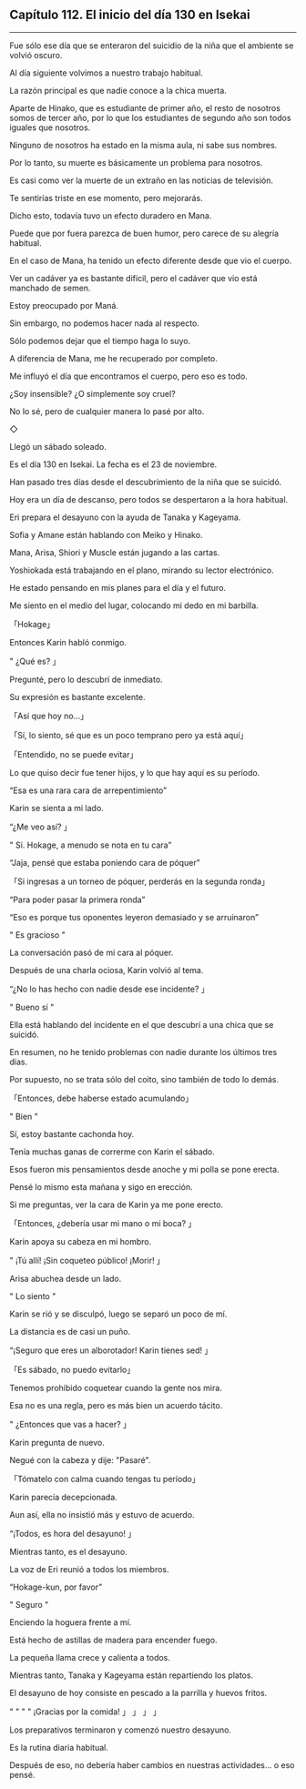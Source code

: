 
## Capítulo 112. El inicio del día 130 en Isekai

---

Fue sólo ese día que se enteraron del suicidio de la niña que el ambiente se volvió oscuro.

Al día siguiente volvimos a nuestro trabajo habitual.

La razón principal es que nadie conoce a la chica muerta.

Aparte de Hinako, que es estudiante de primer año, el resto de nosotros somos de tercer año, por lo que los estudiantes de segundo año son todos iguales que nosotros.

Ninguno de nosotros ha estado en la misma aula, ni sabe sus nombres.

Por lo tanto, su muerte es básicamente un problema para nosotros.

Es casi como ver la muerte de un extraño en las noticias de televisión.

Te sentirías triste en ese momento, pero mejorarás.

Dicho esto, todavía tuvo un efecto duradero en Mana.

Puede que por fuera parezca de buen humor, pero carece de su alegría habitual.

En el caso de Mana, ha tenido un efecto diferente desde que vio el cuerpo.

Ver un cadáver ya es bastante difícil, pero el cadáver que vio está manchado de semen.

Estoy preocupado por Maná.

Sin embargo, no podemos hacer nada al respecto.

Sólo podemos dejar que el tiempo haga lo suyo.

A diferencia de Mana, me he recuperado por completo.

Me influyó el día que encontramos el cuerpo, pero eso es todo.

¿Soy insensible? ¿O simplemente soy cruel?

No lo sé, pero de cualquier manera lo pasé por alto.

◇

Llegó un sábado soleado.

Es el día 130 en Isekai. La fecha es el 23 de noviembre.

Han pasado tres días desde el descubrimiento de la niña que se suicidó.

Hoy era un día de descanso, pero todos se despertaron a la hora habitual.

Eri prepara el desayuno con la ayuda de Tanaka y Kageyama.

Sofia y Amane están hablando con Meiko y Hinako.

Mana, Arisa, Shiori y Muscle están jugando a las cartas.

Yoshiokada está trabajando en el plano, mirando su lector electrónico.

He estado pensando en mis planes para el día y el futuro.

Me siento en el medio del lugar, colocando mi dedo en mi barbilla.

「Hokage」

Entonces Karin habló conmigo.

" ¿Qué es? 」

Pregunté, pero lo descubrí de inmediato.

Su expresión es bastante excelente.

「Así que hoy no...」

「Sí, lo siento, sé que es un poco temprano pero ya está aquí」

「Entendido, no se puede evitar」

Lo que quiso decir fue tener hijos, y lo que hay aquí es su período.

“Esa es una rara cara de arrepentimiento”

Karin se sienta a mi lado.

“¿Me veo así? 」

" Sí. Hokage, a menudo se nota en tu cara”

“Jaja, pensé que estaba poniendo cara de póquer”

「Si ingresas a un torneo de póquer, perderás en la segunda ronda」

“Para poder pasar la primera ronda”

“Eso es porque tus oponentes leyeron demasiado y se arruinaron”

" Es gracioso "

La conversación pasó de mi cara al póquer.

Después de una charla ociosa, Karin volvió al tema.

“¿No lo has hecho con nadie desde ese incidente? 」

" Bueno sí "

Ella está hablando del incidente en el que descubrí a una chica que se suicidó.

En resumen, no he tenido problemas con nadie durante los últimos tres días.

Por supuesto, no se trata sólo del coito, sino también de todo lo demás.

「Entonces, debe haberse estado acumulando」

" Bien "

Sí, estoy bastante cachonda hoy.

Tenía muchas ganas de correrme con Karin el sábado.

Esos fueron mis pensamientos desde anoche y mi polla se pone erecta.

Pensé lo mismo esta mañana y sigo en erección.

Si me preguntas, ver la cara de Karin ya me pone erecto.

「Entonces, ¿debería usar mi mano o mi boca? 」

Karin apoya su cabeza en mi hombro.

" ¡Tú allí! ¡Sin coqueteo público! ¡Morir! 」

Arisa abuchea desde un lado.

" Lo siento "

Karin se rió y se disculpó, luego se separó un poco de mí.

La distancia es de casi un puño.

“¡Seguro que eres un alborotador! Karin tienes sed! 」

「Es sábado, no puedo evitarlo」

Tenemos prohibido coquetear cuando la gente nos mira.

Esa no es una regla, pero es más bien un acuerdo tácito.

" ¿Entonces que vas a hacer? 」

Karin pregunta de nuevo.

Negué con la cabeza y dije: "Pasaré".

「Tómatelo con calma cuando tengas tu período」

Karin parecía decepcionada.

Aun así, ella no insistió más y estuvo de acuerdo.

“¡Todos, es hora del desayuno! 」

Mientras tanto, es el desayuno.

La voz de Eri reunió a todos los miembros.

“Hokage-kun, por favor”

" Seguro "

Enciendo la hoguera frente a mí.

Está hecho de astillas de madera para encender fuego.

La pequeña llama crece y calienta a todos.

Mientras tanto, Tanaka y Kageyama están repartiendo los platos.

El desayuno de hoy consiste en pescado a la parrilla y huevos fritos.

" " " " ¡Gracias por la comida! 」 」 」 」

Los preparativos terminaron y comenzó nuestro desayuno.

Es la rutina diaria habitual.

Después de eso, no debería haber cambios en nuestras actividades… o eso pensé.